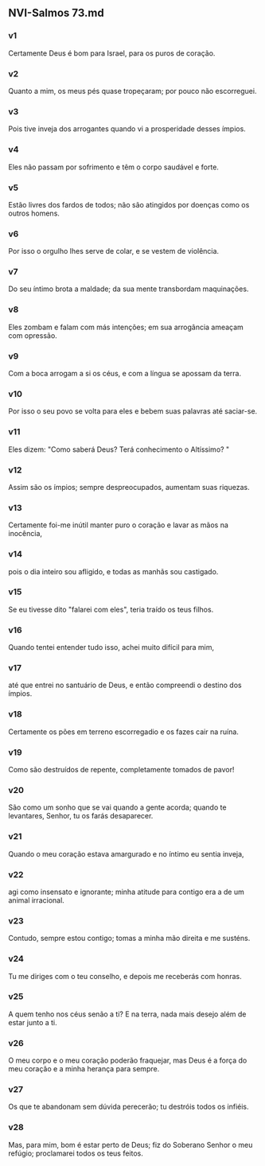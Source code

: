 ## NVI-Salmos 73.md
### v1
 Certamente Deus é bom para Israel, para os puros de coração.
### v2
 Quanto a mim, os meus pés quase tropeçaram; por pouco não escorreguei.
### v3
 Pois tive inveja dos arrogantes quando vi a prosperidade desses ímpios.
### v4
 Eles não passam por sofrimento e têm o corpo saudável e forte.
### v5
 Estão livres dos fardos de todos; não são atingidos por doenças como os outros homens.
### v6
 Por isso o orgulho lhes serve de colar, e se vestem de violência.
### v7
 Do seu íntimo brota a maldade; da sua mente transbordam maquinações.
### v8
 Eles zombam e falam com más intenções; em sua arrogância ameaçam com opressão.
### v9
 Com a boca arrogam a si os céus, e com a língua se apossam da terra.
### v10
 Por isso o seu povo se volta para eles e bebem suas palavras até saciar-se.
### v11
 Eles dizem: "Como saberá Deus? Terá conhecimento o Altíssimo? "
### v12
 Assim são os ímpios; sempre despreocupados, aumentam suas riquezas.
### v13
 Certamente foi-me inútil manter puro o coração e lavar as mãos na inocência,
### v14
 pois o dia inteiro sou afligido, e todas as manhãs sou castigado.
### v15
 Se eu tivesse dito "falarei com eles", teria traído os teus filhos.
### v16
 Quando tentei entender tudo isso, achei muito difícil para mim,
### v17
 até que entrei no santuário de Deus, e então compreendi o destino dos ímpios.
### v18
 Certamente os pões em terreno escorregadio e os fazes cair na ruína.
### v19
 Como são destruídos de repente, completamente tomados de pavor!
### v20
 São como um sonho que se vai quando a gente acorda; quando te levantares, Senhor, tu os farás desaparecer.
### v21
 Quando o meu coração estava amargurado e no íntimo eu sentia inveja,
### v22
 agi como insensato e ignorante; minha atitude para contigo era a de um animal irracional.
### v23
 Contudo, sempre estou contigo; tomas a minha mão direita e me susténs.
### v24
 Tu me diriges com o teu conselho, e depois me receberás com honras.
### v25
 A quem tenho nos céus senão a ti? E na terra, nada mais desejo além de estar junto a ti.
### v26
 O meu corpo e o meu coração poderão fraquejar, mas Deus é a força do meu coração e a minha herança para sempre.
### v27
 Os que te abandonam sem dúvida perecerão; tu destróis todos os infiéis.
### v28
 Mas, para mim, bom é estar perto de Deus; fiz do Soberano Senhor o meu refúgio; proclamarei todos os teus feitos.
